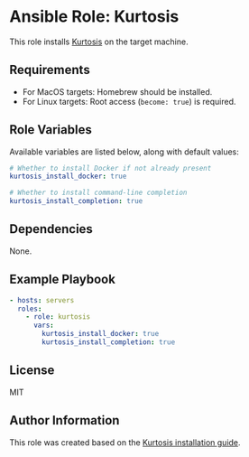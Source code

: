 # Ansible Role: Kurtosis

This role installs [Kurtosis](https://kurtosis.com/) on the target machine.

## Requirements

- For MacOS targets: Homebrew should be installed.
- For Linux targets: Root access (`become: true`) is required.

## Role Variables

Available variables are listed below, along with default values:

```yaml
# Whether to install Docker if not already present
kurtosis_install_docker: true

# Whether to install command-line completion
kurtosis_install_completion: true
```

## Dependencies

None.

## Example Playbook

```yaml
- hosts: servers
  roles:
    - role: kurtosis
      vars:
        kurtosis_install_docker: true
        kurtosis_install_completion: true
```

## License

MIT

## Author Information

This role was created based on the [Kurtosis installation guide](https://docs.kurtosis.com/install).